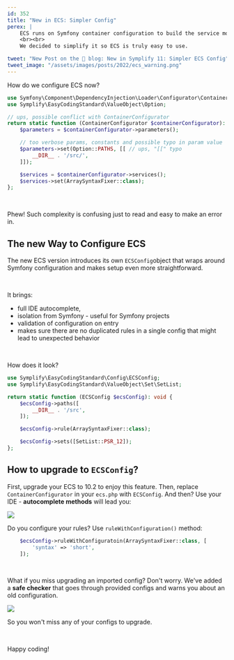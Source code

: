```yaml
---
id: 352
title: "New in ECS: Simpler Config"
perex: |
    ECS runs on Symfony container configuration to build the service model. While it brings automated autowiring, array autowiring, and native container features, the downside is that ECS configuration syntax is complex and talkative.
    <br><br>
    We decided to simplify it so ECS is truly easy to use.

tweet: "New Post on the 🐘 blog: New in Symplify 11: Simpler ECS Config"
tweet_image: "/assets/images/posts/2022/ecs_warning.png"
---
```


How do we configure ECS now?

```php
use Symfony\Component\DependencyInjection\Loader\Configurator\ContainerConfigurator;
use Symplify\EasyCodingStandard\ValueObject\Option;

// ups, possible conflict with ContainerConfigurator
return static function (ContainerConfigurator $containerConfigurator): void {
    $parameters = $containerConfigurator->parameters();

    // too verbose params, constants and possible typo in param value
    $parameters->set(Option::PATHS, [[ // ups, "[[" typo
        __DIR__ . '/src/',
    ]]);

    $services = $containerConfigurator->services();
    $services->set(ArraySyntaxFixer::class);
};
```

<br>

Phew! Such complexity is confusing just to read and easy to make an error in.

## The new Way to Configure ECS

The new ECS version introduces its own `ECSConfig`object that wraps around Symfony configuration and makes setup even more straightforward.

<br>

It brings:

* full IDE autocomplete,
* isolation from Symfony - useful for Symfony projects
* validation of configuration on entry
* makes sure there are no duplicated rules in a single config that might lead to unexpected behavior

<br>

How does it look?

```php
use Symplify\EasyCodingStandard\Config\ECSConfig;
use Symplify\EasyCodingStandard\ValueObject\Set\SetList;

return static function (ECSConfig $ecsConfig): void {
    $ecsConfig->paths([
        __DIR__ . '/src',
    ]);

    $ecsConfig->rule(ArraySyntaxFixer::class);

    $ecsConfig->sets([SetList::PSR_12]);
};
```

## How to upgrade to `ECSConfig`?

First, upgrade your ECS to 10.2 to enjoy this feature. Then, replace `ContainerConfigurator` in your `ecs.php` with `ECSConfig`. And then? Use your IDE - **autocomplete methods** will lead you:

<img src="/assets/images/posts/2022/ecs_config.gif" class="img-thumbnail mb-2" style="max-width: 45em">

<br>

Do you configure your rules? Use `ruleWithConfiguration()` method:

```php
    $ecsConfig->ruleWithConfiguratoin(ArraySyntaxFixer::class, [
        'syntax' => 'short',
    ]);
```

<br>

What if you miss upgrading an imported config? Don't worry. We've added a **safe checker** that goes through provided configs and warns you about an old configuration.

<img src="/assets/images/posts/2022/ecs_warning.png" class="img-thumbnail mb-2" style="max-width: 45em">

So you won't miss any of your configs to upgrade.

<br>

Happy coding!
